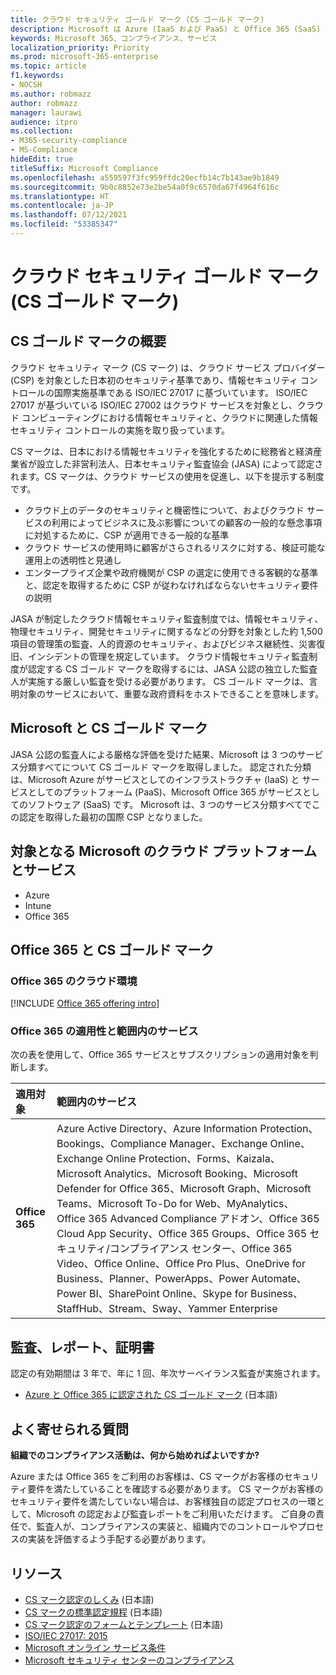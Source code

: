```yaml
---
title: クラウド セキュリティ ゴールド マーク (CS ゴールド マーク)
description: Microsoft は Azure (IaaS および PaaS) と Office 365 (SaaS) で日本の CS ゴールド マークを取得しています。
keywords: Microsoft 365、コンプライアンス、サービス
localization_priority: Priority
ms.prod: microsoft-365-enterprise
ms.topic: article
f1.keywords:
- NOCSH
ms.author: robmazz
author: robmazz
manager: laurawi
audience: itpro
ms.collection:
- M365-security-compliance
- MS-Compliance
hideEdit: true
titleSuffix: Microsoft Compliance
ms.openlocfilehash: a559597f3fc959ffdc20ecfb14c7b143ae9b1849
ms.sourcegitcommit: 9b0c8852e73e2be54a0f9c6570da67f4964f616c
ms.translationtype: HT
ms.contentlocale: ja-JP
ms.lasthandoff: 07/12/2021
ms.locfileid: "53385347"
---
```

# <a name="cloud-security-mark-gold-cs-gold-mark"></a>クラウド セキュリティ ゴールド マーク (CS ゴールド マーク)

## <a name="cs-gold-mark-overview"></a>CS ゴールド マークの概要

クラウド セキュリティ マーク (CS マーク) は、クラウド サービス プロバイダー (CSP) を対象とした日本初のセキュリティ基準であり、情報セキュリティ コントロールの国際実施基準である ISO/IEC 27017 に基づいています。 ISO/IEC 27017 が基づいている ISO/IEC 27002 はクラウド サービスを対象とし、クラウド コンピューティングにおける情報セキュリティと、クラウドに関連した情報セキュリティ コントロールの実施を取り扱っています。

CS マークは、日本における情報セキュリティを強化するために総務省と経済産業省が設立した非営利法人、日本セキュリティ監査協会 (JASA) によって認定されます。CS マークは、クラウド サービスの使用を促進し、以下を提示する制度です。

- クラウド上のデータのセキュリティと機密性について、およびクラウド サービスの利用によってビジネスに及ぶ影響についての顧客の一般的な懸念事項に対処するために、CSP が適用できる一般的な基準
- クラウド サービスの使用時に顧客がさらされるリスクに対する、検証可能な運用上の透明性と見通し
- エンタープライズ企業や政府機関が CSP の選定に使用できる客観的な基準と、認定を取得するために CSP が従わなければならないセキュリティ要件の説明

JASA が制定したクラウド情報セキュリティ監査制度では、情報セキュリティ、物理セキュリティ、開発セキュリティに関するなどの分野を対象とした約 1,500 項目の管理策の監査、人的資源のセキュリティ、およびビジネス継続性、災害復旧、インシデントの管理を規定しています。 クラウド情報セキュリティ監査制度が認定する CS ゴールド マークを取得するには、JASA 公認の独立した監査人が実施する厳しい監査を受ける必要があります。 CS ゴールド マークは、言明対象のサービスにおいて、重要な政府資料をホストできることを意味します。

## <a name="microsoft-and-cs-gold-mark"></a>Microsoft と CS ゴールド マーク

JASA 公認の監査人による厳格な評価を受けた結果、Microsoft は 3 つのサービス分類すべてについて CS ゴールド マークを取得しました。 認定された分類は、Microsoft Azure がサービスとしてのインフラストラクチャ (IaaS) と サービスとしてのプラットフォーム (PaaS)、Microsoft Office 365 がサービスとしてのソフトウェア (SaaS) です。 Microsoft は、3 つのサービス分類すべてでこの認定を取得した最初の国際 CSP となりました。

## <a name="microsoft-in-scope-cloud-platforms--services"></a>対象となる Microsoft のクラウド プラットフォームとサービス

- Azure
- Intune
- Office 365

## <a name="office-365-and-cs-gold-mark"></a>Office 365 と CS ゴールド マーク

### <a name="office-365-cloud-environments"></a>Office 365 のクラウド環境

[!INCLUDE [Office 365 offering intro](../includes/o365-offering-introduction.md)]

### <a name="office-365-applicability-and-in-scope-services"></a>Office 365 の適用性と範囲内のサービス

次の表を使用して、Office 365 サービスとサブスクリプションの適用対象を判断します。

| **適用対象** | **範囲内のサービス** |
|:------------------|:----------------------|
| **Office 365** | Azure Active Directory、Azure Information Protection、Bookings、Compliance Manager、Exchange Online、Exchange Online Protection、Forms、Kaizala、Microsoft Analytics、Microsoft Booking、Microsoft Defender for Office 365、Microsoft Graph、Microsoft Teams、Microsoft To-Do for Web、MyAnalytics、Office 365 Advanced Compliance アドオン、Office 365 Cloud App Security、Office 365 Groups、Office 365 セキュリティ/コンプライアンス センター、Office 365 Video、Office Online、Office Pro Plus、OneDrive for Business、Planner、PowerApps、Power Automate、Power BI、SharePoint Online、Skype for Business、StaffHub、Stream、Sway、Yammer Enterprise |

## <a name="audits-reports-and-certificates"></a>監査、レポート、証明書

認定の有効期間は 3 年で、年に 1 回、年次サーベイランス監査が実施されます。

- [Azure と Office 365 に認定された CS ゴールド マーク](https://jcispa.jasa.jp/cs_mark_co/cs_gold_mark_co/) (日本語)

## <a name="frequently-asked-questions"></a>よく寄せられる質問

**組織でのコンプライアンス活動は、何から始めればよいですか?**

Azure または Office 365 をご利用のお客様は、CS マークがお客様のセキュリティ要件を満たしていることを確認する必要があります。 CS マークがお客様のセキュリティ要件を満たしていない場合は、お客様独自の認定プロセスの一環として、Microsoft の認定および監査レポートをご利用いただけます。 ご自身の責任で、監査人が、コンプライアンスの実装と、組織内でのコントロールやプロセスの実装を評価するよう手配する必要があります。

## <a name="resources"></a>リソース

- [CS マーク認定のしくみ](https://jcispa.jasa.jp/cloud_security/) (日本語)
- [CS マークの標準認定規程](https://jcispa.jasa.jp/cloud_security/jcispa_regulation/) (日本語)
- [CS マーク認定のフォームとテンプレート](https://jcispa.jasa.jp/cloud_security/jcispa_regulation_form/) (日本語)
- [ISO/IEC 27017: 2015](https://www.iso.org/iso/home/store/catalogue_tc/catalogue_detail.htm?csnumber=43757)
- [Microsoft オンライン サービス条件](https://aka.ms/Online-Services-Terms)
- [Microsoft セキュリティ センターのコンプライアンス](https://www.microsoft.com/trust-center/compliance/compliance-overview)
